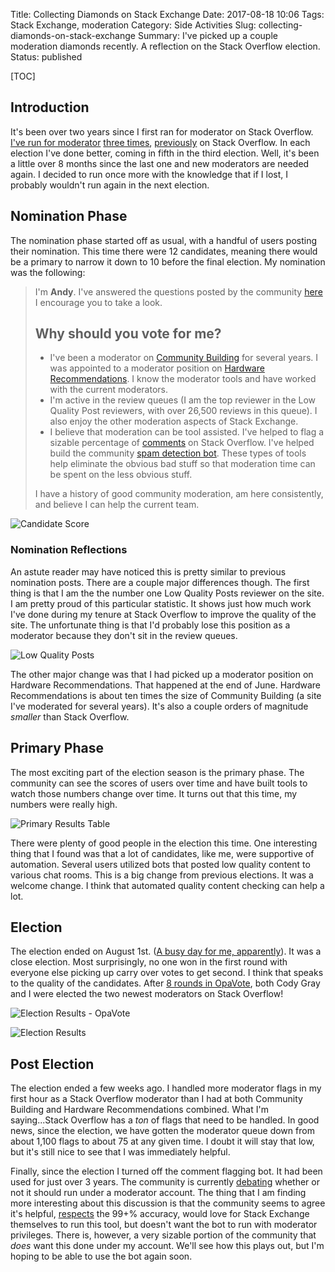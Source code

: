 Title: Collecting Diamonds on Stack Exchange
Date: 2017-08-18 10:06
Tags: Stack Exchange, moderation
Category: Side Activities
Slug: collecting-diamonds-on-stack-exchange
Summary: I've picked up a couple moderation diamonds recently. A reflection on the Stack Overflow election.  
Status: published

[TOC]

## Introduction

It's been over two years since I first ran for moderator on Stack Overflow. [I've run for moderator][1] [three times][2], [previously][3] on Stack Overflow.
In each election I've done better, coming in fifth in the third election. Well, it's been a little over 8 months since the last one and new moderators are needed
again. I decided to run once more with the knowledge that if I lost, I probably wouldn't run again in the next election. 

## Nomination Phase

The nomination phase started off as usual, with a handful of users posting their nomination. This time there were 12 candidates, meaning there would be a primary
to narrow it down to 10 before the final election. My nomination was the following:

> I'm **Andy**. I've answered the questions posted by the community [here][4] I encourage you to take a look.
>
> ## Why should you vote for me?
>
> - I've been a moderator on [Community Building][5] for several years. I was appointed to a moderator position on [Hardware Recommendations][6]. I know the moderator 
> tools and have worked with the current moderators.
> - I'm active in the review queues (I am the top reviewer in the Low Quality Post reviewers, with over 26,500 reviews in this queue). I also enjoy the other 
> moderation aspects of Stack Exchange.
> - I believe that moderation can be tool assisted. I've helped to flag a sizable percentage of [comments][7] on Stack Overflow. I've helped build the community 
> [spam detection bot][8]. These types of tools help eliminate the obvious bad stuff so that moderation time can be spent on the less obvious stuff.
>
> I have a history of good community moderation, am here consistently, and believe I can help the current team.

![Candidate Score][10]

### Nomination Reflections

An astute reader may have noticed this is pretty similar to previous nomination posts. There are a couple major differences though. The first thing is that I am the 
the number one Low Quality Posts reviewer on the site. I am pretty proud of this particular statistic. It shows just how much work I've done during my tenure at Stack 
Overflow to improve the quality of the site. The unfortunate thing is that I'd probably lose this position as a moderator because they don't sit in the review queues.

![Low Quality Posts][9]

The other major change was that I had picked up a moderator position on Hardware Recommendations. That happened at the end of June. Hardware Recommendations is about ten 
times the size of Community Building (a site I've moderated for several years). It's also a couple orders of magnitude *smaller* than Stack Overflow. 

## Primary Phase

The most exciting part of the election season is the primary phase. The community can see the scores of users over time and have built tools to watch those numbers change 
over time. It turns out that this time, my numbers were really high.

![Primary Results Table][11]

There were plenty of good people in the election this time. One interesting thing that I found was that a lot of candidates, like me, were supportive of automation. Several
users utilized bots that posted low quality content to various chat rooms. This is a big change from previous elections. It was a welcome change. I think that automated
quality content checking can help a lot.

## Election

The election ended on August 1st. ([A busy day for me, apparently][12]). It was a close election. Most surprisingly, no one won in the first round with everyone else 
picking up carry over votes to get second. I think that speaks to the quality of the candidates. After [8 rounds in OpaVote][13], both Cody Gray and I were elected the two newest moderators on Stack Overflow!

![Election Results - OpaVote][14]

![Election Results][15]

## Post Election

The election ended a few weeks ago. I handled more moderator flags in my first hour as a Stack Overflow moderator than I had at both Community Building and 
Hardware Recommendations combined. What I'm saying...Stack Overflow has a *ton* of flags that need to be handled. In good news, since the election, we have gotten the
moderator queue down from about 1,100 flags to about 75 at any given time. I doubt it will stay that low, but it's still nice to see that I was immediately helpful.

Finally, since the election I turned off the comment flagging bot. It had been used for just over 3 years. The community is currently [debating][16] whether or not it should
run under a moderator account. The thing that I am finding more interesting about this discussion is that the community seems to agree it's helpful, [respects][17] the 99+%
accuracy, would love for Stack Exchange themselves to run this tool, but doesn't want the bot to run with moderator privileges. There is, however, a very sizable portion of
the community that *does* want this done under my account. We'll see how this plays out, but I'm hoping to be able to use the bot again soon.


 [1]: {filename}2015_04_06_i'm-running-to-be-a-moderator-of-stack-overflow.md
 [2]: {filename}2015_11_18_i'm-running-for-moderator-on-stack-overflow-again.md
 [3]: {filename}2016_11_06_third-times-the-charm.md
 [4]: https://meta.stackoverflow.com/questions/352386/2017-moderator-election-qa-questionnaire/352388#352388
 [5]: https://communitybuilding.stackexchange.com/
 [6]: https://hardwarerecs.stackexchange.com/
 [7]: https://meta.stackoverflow.com/questions/280546/can-a-machine-be-taught-to-flag-comments-automatically
 [8]: https://meta.stackexchange.com/questions/291301/can-a-machine-be-taught-to-flag-spam-automatically
 [9]: {attach}images/number_1_low_quality_reviewer.png
 [10]: {attach}images/2017_candidate_score.png
 [11]: {attach}images/2017-07-SO-Election-Primary-Results.png
 [12]: {filename}2017_07_31_a_decade_at_caterpillar.md
 [13]: https://www.opavote.com/results/5927932925050880
 [14]: {attach}images/2017_opavote_results.png
 [15]: {attach}images/2017_election_results.png
 [16]: https://meta.stackoverflow.com/q/354719/189134
 [17]: https://meta.stackoverflow.com/a/354723/189134